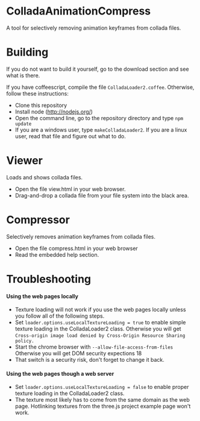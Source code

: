 ColladaAnimationCompress
========================

A tool for selectively removing animation keyframes from collada files.

Building
========

If you do not want to build it yourself, go to the download section and see what is there.

If you have coffeescript, compile the file `ColladaLoader2.coffee`. Otherwise, follow these instructions:
* Clone this repository
* Install node (http://nodejs.org/)
* Open the command line, go to the repository directory and type `npm update`
* If you are a windows user, type `makeColladaLoader2`. If you are a linux user, read that file and figure out what to do.

Viewer
======

Loads and shows collada files.

* Open the file view.html in your web browser.
* Drag-and-drop a collada file from your file system into the black area.


Compressor
==========

Selectively removes animation keyframes from collada files.

* Open the file compress.html in your web browser
* Read the embedded help section.

Troubleshooting
===============

#### Using the web pages locally

* Texture loading will not work if you use the web pages locally unless you follow all of the following steps.
* Set `loader.options.useLocalTextureLoading = true` to enable simple texture loading in the ColladaLoader2 class.
  Otherwise you will get `Cross-origin image load denied by Cross-Origin Resource Sharing policy.`
* Start the chrome browser with `--allow-file-access-from-files`
  Otherwise you will get DOM security expections 18
* That switch is a security risk, don't forget to change it back.

#### Using the web pages though a web server

* Set `loader.options.useLocalTextureLoading = false` to enable proper texture loading in the ColladaLoader2 class.
* The texture most likely has to come from the same domain as the web page.
  Hotlinking textures from the three.js project example page won't work.

